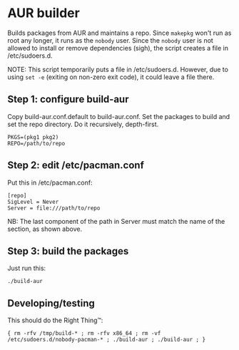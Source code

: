 # AUR builder

Builds packages from AUR and maintains a repo. Since `makepkg` won't run as
root any longer, it runs as the `nobody` user. Since the `nobody` user is not
allowed to install or remove dependencies (sigh), the script creates a file in
/etc/sudoers.d.

NOTE: This script temporarily puts a file in /etc/sudoers.d. However, due to
using `set -e` (exiting on non-zero exit code), it could leave a file there.

## Step 1: configure build-aur

Copy build-aur.conf.default to build-aur.conf. Set the packages to build and
set the repo directory. Do it recursively, depth-first.

    PKGS=(pkg1 pkg2)
    REPO=/path/to/repo

## Step 2: edit /etc/pacman.conf

Put this in /etc/pacman.conf:

    [repo]
    SigLevel = Never
    Server = file:///path/to/repo

NB: The last component of the path in Server must match the name of the
section, as shown above.

## Step 3: build the packages

Just run this:

    ./build-aur

## Developing/testing

This should do the Right Thing™:

    { rm -rfv /tmp/build-* ; rm -rfv x86_64 ; rm -vf /etc/sudoers.d/nobody-pacman-* ; ./build-aur ; ./build-aur ; }
